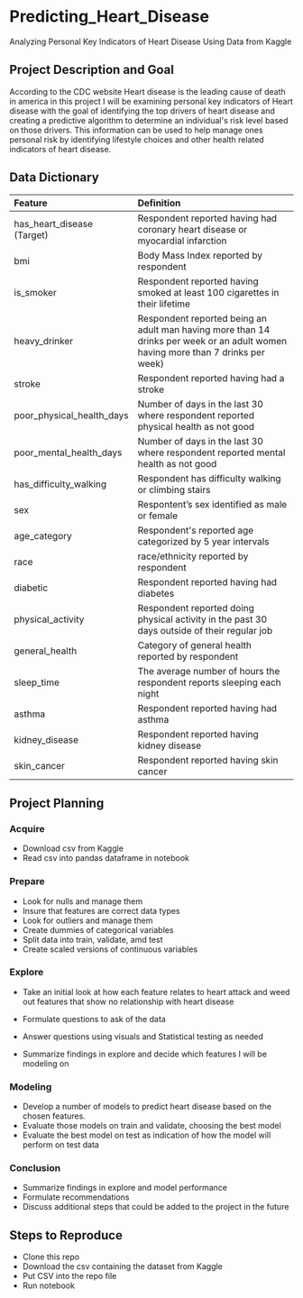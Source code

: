 # Predicting_Heart_Disease
Analyzing Personal Key Indicators of Heart Disease Using Data from Kaggle

## Project Description and Goal

According to the CDC website Heart disease is the leading cause of death in america in this project I will be examining personal key indicators of Heart disease with the goal of identifying the top drivers of heart disease and creating a predictive algorithm to determine an individual's risk level based on those drivers. This information can be used to help manage ones personal risk by identifying lifestyle choices and other health related indicators of heart disease. 

## Data Dictionary
| Feature | Definition |
|:--------|:-----------|
| has_heart_disease (Target) | Respondent reported having had coronary heart disease or myocardial infarction |
| bmi | Body Mass Index reported by respondent|
| is_smoker | Respondent reported having smoked at least 100 cigarettes in their lifetime |
| heavy_drinker | Respondent reported being an adult man having more than 14 drinks per week or an adult women having more than 7 drinks per week) |
| stroke | Respondent reported having had a stroke |
| poor_physical_health_days | Number of days in the last 30 where respondent reported physical health as not good | 
| poor_mental_health_days | Number of days in the last 30 where respondent reported mental health as not good |
| has_difficulty_walking | Respondent has difficulty walking or climbing stairs |
| sex | Respontent’s sex identified as male or female |
| age_category | Respondent's reported age categorized by 5 year intervals |
| race | race/ethnicity reported by respondent |
| diabetic | Respondent reported having had diabetes |
| physical_activity | Respondent reported doing physical activity in the past 30 days outside of their regular job | 
| general_health | Category of general health reported by respondent|
| sleep_time | The average number of hours the respondent reports sleeping each night |
| asthma | Respondent reported having had asthma |
| kidney_disease | Respondent reported having kidney disease |
| skin_cancer | Respondent reported having skin cancer | 

## Project Planning

### Acquire

* Download csv from Kaggle
* Read csv into pandas dataframe in notebook

### Prepare

* Look for nulls and manage them
* Insure that features are correct data types
* Look for outliers and manage them
* Create dummies of categorical variables 
* Split data into train, validate, amd test
* Create scaled versions of continuous variables

### Explore

* Take an initial look at how each feature relates to heart attack and weed out features that show no relationship with heart disease 

* Formulate questions to ask of the data
* Answer questions using visuals and Statistical testing as needed
* Summarize findings in explore and decide which features I will be modeling on

### Modeling

* Develop a number of models to predict heart disease based on the chosen features.
* Evaluate those models on train and validate, choosing the best model 
* Evaluate the best model on test as indication of how the model will perform on test data

### Conclusion

* Summarize findings in explore and model performance
* Formulate recommendations
* Discuss additional steps that could be added to the project in the future

## Steps to Reproduce

* Clone this repo
* Download the csv containing the dataset from Kaggle
* Put CSV into the repo file
* Run notebook
